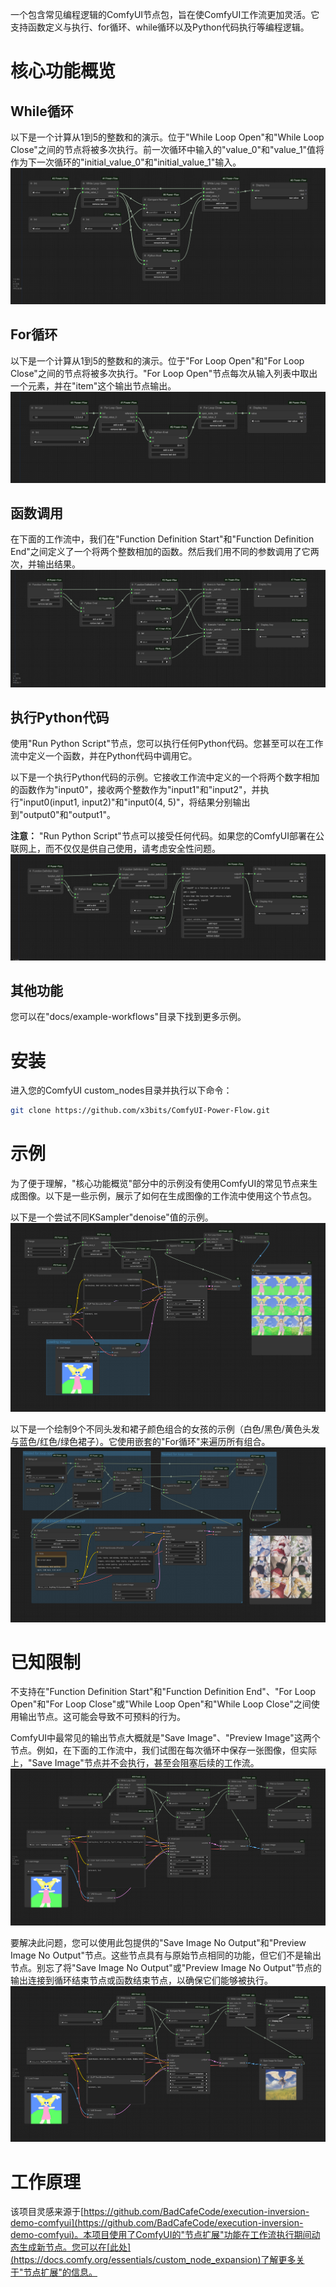 一个包含常见编程逻辑的ComfyUI节点包，旨在使ComfyUI工作流更加灵活。它支持函数定义与执行、for循环、while循环以及Python代码执行等编程逻辑。

# 核心功能概览
## While循环
以下是一个计算从1到5的整数和的演示。位于"While Loop Open"和"While Loop Close"之间的节点将被多次执行。前一次循环中输入的"value_0"和"value_1"值将作为下一次循环的"initial_value_0"和"initial_value_1"输入。
![while循环](./example-workflows/while-loop.png)

## For循环
以下是一个计算从1到5的整数和的演示。位于"For Loop Open"和"For Loop Close"之间的节点将被多次执行。"For Loop Open"节点每次从输入列表中取出一个元素，并在"item"这个输出节点输出。
![for循环](./example-workflows/for-loop.png)

## 函数调用
在下面的工作流中，我们在"Function Definition Start"和"Function Definition End"之间定义了一个将两个整数相加的函数。然后我们用不同的参数调用了它两次，并输出结果。
![执行函数](./example-workflows/execute-function.png)

## 执行Python代码
使用"Run Python Script"节点，您可以执行任何Python代码。您甚至可以在工作流中定义一个函数，并在Python代码中调用它。

以下是一个执行Python代码的示例。它接收工作流中定义的一个将两个数字相加的函数作为"input0"，接收两个整数作为"input1"和"input2"，并执行"input0(input1, input2)"和"input0(4, 5)"，将结果分别输出到"output0"和"output1"。

**注意：** "Run Python Script"节点可以接受任何代码。如果您的ComfyUI部署在公联网上，而不仅仅是供自己使用，请考虑安全性问题。
![Python脚本](./example-workflows/python-script.png)

## 其他功能
您可以在"docs/example-workflows"目录下找到更多示例。

# 安装
进入您的ComfyUI custom_nodes目录并执行以下命令：

```bash
git clone https://github.com/x3bits/ComfyUI-Power-Flow.git
```

# 示例
为了便于理解，"核心功能概览"部分中的示例没有使用ComfyUI的常见节点来生成图像。以下是一些示例，展示了如何在生成图像的工作流中使用这个节点包。

以下是一个尝试不同KSampler"denoise"值的示例。
![尝试不同的denoise值](./example-workflows/iterate-denoise-value.png)

以下是一个绘制9个不同头发和裙子颜色组合的女孩的示例（白色/黑色/黄色头发与蓝色/红色/绿色裙子）。它使用嵌套的"For循环"来遍历所有组合。
![嵌套循环组合提示词](./example-workflows/nested-prompt-loop.png)

# 已知限制
不支持在"Function Definition Start"和"Function Definition End"、"For Loop Open"和"For Loop Close"或"While Loop Open"和"While Loop Close"之间使用输出节点。这可能会导致不可预料的行为。

ComfyUI中最常见的输出节点大概就是"Save Image"、"Preview Image"这两个节点。例如，在下面的工作流中，我们试图在每次循环中保存一张图像，但实际上，"Save Image"节点并不会执行，甚至会阻塞后续的工作流。
![不支持输出节点](./example-workflows/output-node-is-not-supported.png)

要解决此问题，您可以使用此包提供的"Save Image No Output"和"Preview Image No Output"节点。这些节点具有与原始节点相同的功能，但它们不是输出节点。别忘了将"Save Image No Output"或"Preview Image No Output"节点的输出连接到循环结束节点或函数结束节点，以确保它们能够被执行。
![修复输出节点问题](./example-workflows/fix-output-node-problem.png)

# 工作原理
该项目灵感来源于[https://github.com/BadCafeCode/execution-inversion-demo-comfyui](https://github.com/BadCafeCode/execution-inversion-demo-comfyui)。本项目使用了ComfyUI的"节点扩展"功能在工作流执行期间动态生成新节点。您可以在[此处](https://docs.comfy.org/essentials/custom_node_expansion)了解更多关于"节点扩展"的信息。